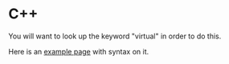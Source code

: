 # C++

You will want to look up the keyword "virtual" in order to do this.

Here is an [example page](https://en.wikibooks.org/wiki/C%2B%2B_Programming/Classes/Abstract_Classes) with syntax on it.